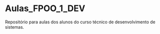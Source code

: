 # Aulas_FPOO_1_DEV
Repositório para aulas dos alunos do curso técnico de desenvolvimento de sistemas.
